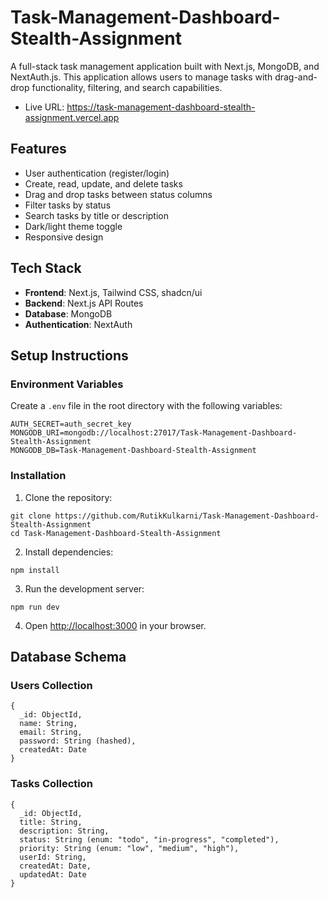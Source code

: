 # Task-Management-Dashboard-Stealth-Assignment

A full-stack task management application built with Next.js, MongoDB, and NextAuth.js. This application allows users to manage tasks with drag-and-drop functionality, filtering, and search capabilities.

- Live URL: https://task-management-dashboard-stealth-assignment.vercel.app

## Features

- User authentication (register/login)
- Create, read, update, and delete tasks
- Drag and drop tasks between status columns
- Filter tasks by status
- Search tasks by title or description
- Dark/light theme toggle
- Responsive design

## Tech Stack

- **Frontend**: Next.js, Tailwind CSS, shadcn/ui
- **Backend**: Next.js API Routes
- **Database**: MongoDB
- **Authentication**: NextAuth

## Setup Instructions

### Environment Variables

Create a `.env` file in the root directory with the following variables:

```
AUTH_SECRET=auth_secret_key
MONGODB_URI=mongodb://localhost:27017/Task-Management-Dashboard-Stealth-Assignment
MONGODB_DB=Task-Management-Dashboard-Stealth-Assignment
```

### Installation

1. Clone the repository:

```
git clone https://github.com/RutikKulkarni/Task-Management-Dashboard-Stealth-Assignment
cd Task-Management-Dashboard-Stealth-Assignment
```

2. Install dependencies:

```
npm install
```

3. Run the development server:

```
npm run dev
```

4. Open [http://localhost:3000](http://localhost:3000) in your browser.

## Database Schema

### Users Collection

```
{
  _id: ObjectId,
  name: String,
  email: String,
  password: String (hashed),
  createdAt: Date
}
```

### Tasks Collection

```
{
  _id: ObjectId,
  title: String,
  description: String,
  status: String (enum: "todo", "in-progress", "completed"),
  priority: String (enum: "low", "medium", "high"),
  userId: String,
  createdAt: Date,
  updatedAt: Date
}
```
